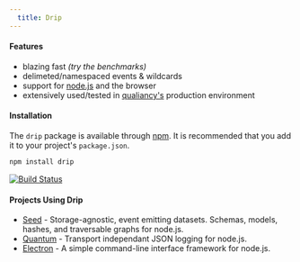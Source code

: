 ```yaml
---
  title: Drip
---
```


#### Features

- blazing fast _(try the benchmarks)_
- delimeted/namespaced events &amp; wildcards
- support for [node.js](http://nodejs.org) and the browser
- extensively used/tested in [qualiancy's](http://qualiancy.com) production environment

#### Installation

The `drip` package is available through [npm](http://npmjs.org). It is recommended
that you add it to your project's `package.json`.

```bash
npm install drip
```

[![Build Status](https://secure.travis-ci.org/logicalparadox/drip.png)](http://travis-ci.org/logicalparadox/drip)

#### Projects Using Drip

* [Seed](https://github.com/qualiancy/seed) - Storage-agnostic, event emitting 
datasets. Schemas, models, hashes, and traversable graphs for node.js.
* [Quantum](https://github.com/qualiancy/quantum) - Transport independant JSON logging for node.js.
* [Electron](https://github.com/logicalparadox/electron) - A simple command-line interface framework for node.js.
